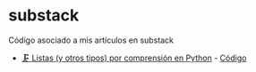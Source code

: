 # substack
Código asociado a mis artículos en substack

*  [🗜️ Listas (y otros tipos) por comprensión en Python](https://gustavojuantorena.substack.com/p/listas-y-otros-tipos-por-comprension) - [Código](https://github.com/GEJ1/substack/blob/main/comprension.ipynb)
